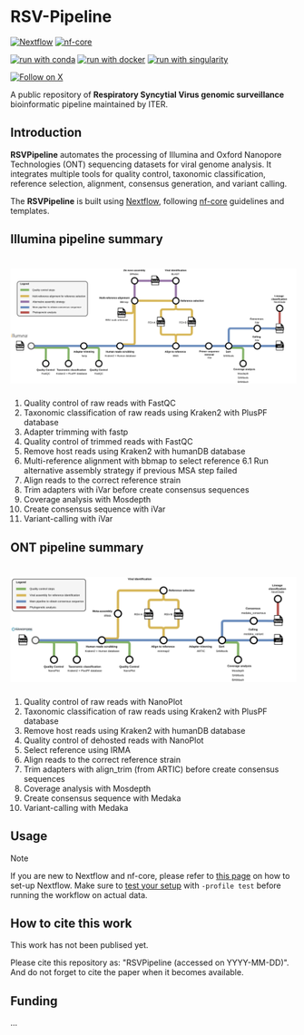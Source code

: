 # RSV-Pipeline

[![Nextflow](https://img.shields.io/badge/nextflow%20DSL2-%E2%89%A524.04.2-23aa62.svg)](https://www.nextflow.io/)
[![nf-core](https://img.shields.io/badge/build_using-nf--core-1a9655)](https://nf-co.re/)

[![run with conda](http://img.shields.io/badge/run%20with-conda-3EB049?labelColor=000000&logo=anaconda)](https://docs.conda.io/en/latest/)
[![run with docker](https://img.shields.io/badge/run%20with-docker-0db7ed?labelColor=000000&logo=docker)](https://www.docker.com/)
[![run with singularity](https://img.shields.io/badge/run%20with-singularity-1d355c.svg?labelColor=000000)](https://sylabs.io/docs/)

[![Follow on X](http://img.shields.io/badge/%40LabCFlores-1DA1F2?labelColor=000000&logo=X)](https://x.com/LabCFlores)

A public repository of **Respiratory Syncytial Virus genomic surveillance** bioinformatic pipeline maintained by ITER.

## Introduction

**RSVPipeline** automates the processing of Illumina and Oxford Nanopore Technologies (ONT) sequencing datasets for viral genome analysis. It integrates multiple tools for quality control, taxonomic classification, reference selection, alignment, consensus generation, and variant calling.

The **RSVPipeline** is built using [Nextflow](https://www.nextflow.io/), following [nf-core](https://nf-co.re) guidelines and templates.

## Illumina pipeline summary

<h1>
  <picture>
    <source media="(prefers-color-scheme: dark)" srcset="docs/images/Illumina_pipeline_GitHub.jpg">
    <img alt="Illumina pipeline" src="docs/images/Illumina_pipeline_GitHub.jpg">
  </picture>
</h1>

1. Quality control of raw reads with FastQC
2. Taxonomic classification of raw reads using Kraken2 with PlusPF database
3. Adapter trimming with fastp
4. Quality control of trimmed reads with FastQC
5. Remove host reads using Kraken2 with humanDB database
6. Multi-reference alignment with bbmap to select reference
6.1 Run alternative assembly strategy if previous MSA step failed
7. Align reads to the correct reference strain
8. Trim adapters with iVar before create consensus sequences
9. Coverage analysis with Mosdepth
10. Create consensus sequence with iVar
11. Variant-calling with iVar

## ONT pipeline summary

<h1>
  <picture>
    <source media="(prefers-color-scheme: dark)" srcset="docs/images/ONT_pipeline_GitHub.jpg">
    <img alt="ONT pipeline" src="docs/images/ONT_pipeline_GitHub.jpg">
  </picture>
</h1>

1. Quality control of raw reads with NanoPlot
2. Taxonomic classification of raw reads using Kraken2 with PlusPF database
3. Remove host reads using Kraken2 with humanDB database
4. Quality control of dehosted reads with NanoPlot
5. Select reference using IRMA
6. Align reads to the correct reference strain
7. Trim adapters with align_trim (from ARTIC) before create consensus sequences
8. Coverage analysis with Mosdepth
9. Create consensus sequence with Medaka
10. Variant-calling with Medaka

## Usage

> [!NOTE]
> If you are new to Nextflow and nf-core, please refer to [this page](https://nf-co.re/docs/usage/installation) on how to set-up Nextflow. Make sure to [test your setup](https://nf-co.re/docs/usage/introduction#how-to-run-a-pipeline) with `-profile test` before running the workflow on actual data.





## How to cite this work

This work has not been publised yet.

Please cite this repository as: "RSVPipeline (accessed on YYYY-MM-DD)". And do not forget to cite the paper when it becomes available.

## Funding

...
